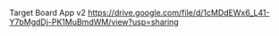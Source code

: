 Target Board App v2
https://drive.google.com/file/d/1cMDdEWx6_L41-Y7bMgdDj-PK1MuBmdWM/view?usp=sharing

